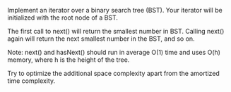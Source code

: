 Implement an iterator over a binary search tree (BST). Your iterator will be initialized with the root node of a BST.

The first call to next() will return the smallest number in BST. Calling next() again will return the next smallest number in the BST, and so on.

Note: next() and hasNext() should run in average O(1) time and uses O(h) memory, where h is the height of the tree.

Try to optimize the additional space complexity apart from the amortized time complexity.
